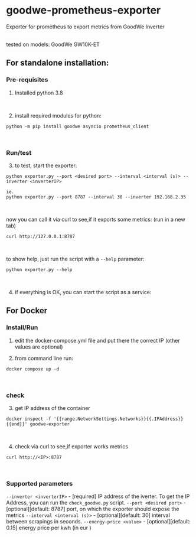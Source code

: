 # goodwe-prometheus-exporter
Exporter for prometheus to export metrics from GoodWe Inverter

</br>
tested on models:
GoodWe GW10K-ET
</br>


## For standalone installation: 

### Pre-requisites

1. Installed python 3.8

</br>

2. install required  modules for python:
```
python -m pip install goodwe asyncio prometheus_client
```
</br>

### Run/test

3. to test, start the exporter:
```
python exporter.py --port <desired port> --interval <interval (s)> --inverter <inverterIP>

ie.
python exporter.py --port 8787 --interval 30 --inverter 192.168.2.35
```
</br>

now you can call it via curl to see,if it exports some metrics:
(run in a new tab)
```
curl http://127.0.0.1:8787
```
</br>

to show help, just run the script with a `--help` parameter:
```
python exporter.py --help
```

</br>

4. if everything is OK, you can start the script as a service:
<documentation for debian system will follow>


## For Docker

### Install/Run
1. edit the docker-compose.yml file and put there the correct IP
	(other values are optional)

2. from command line run:
```
docker compose up -d 
```
</br>


### check

3. get IP address of the container
```
docker inspect -f '{{range.NetworkSettings.Networks}}{{.IPAddress}}{{end}}' goodwe-exporter
```
</br>

4. check via curl to see,if exporter works metrics
```
curl http://<IP>:8787
```
</br>

### Supported parameters

`--inverter <inverterIP>`	- [required] IP address of the iverter. To get the IP Address, you can run the `check_goodwe.py` script.
`--port <desired port>`		- [optional][default: 8787] port, on which the exporter should expose the metrics
`--interval <interval (s)>`	- [optional][default: 30] interval between scrapings in seconds.
`--energy-price <value>` 	- [optional][default: 0.15] energy price per kwh (in eur )
